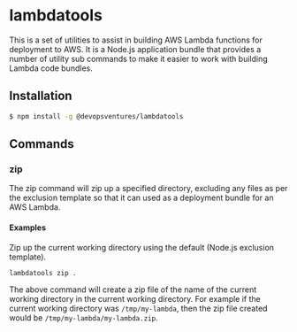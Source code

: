 # lambdatools

This is a set of utilities to assist in building AWS Lambda functions for deployment to AWS.
It is a Node.js application bundle that provides a number of utility sub commands to make it easier to work with 
building Lambda code bundles.

## Installation

```bash
$ npm install -g @devopsventures/lambdatools
```


## Commands

### zip
The zip command will zip up a specified directory, excluding any files as per the exclusion template so that it can used
as a deployment bundle for an AWS Lambda.


#### Examples

Zip up the current working directory using the default (Node.js exclusion template).
```bash
lambdatools zip .
```
The above command will create a zip file of the name of the current working directory in the current working directory.
For example if the current working directory was `/tmp/my-lambda`, then the zip file created would be `/tmp/my-lambda/my-lambda.zip`.
